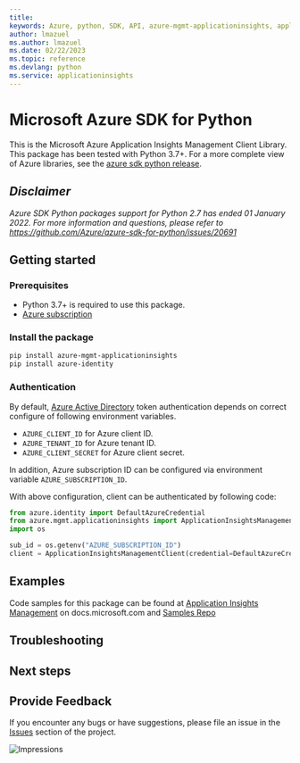 ```yaml
---
title: 
keywords: Azure, python, SDK, API, azure-mgmt-applicationinsights, applicationinsights
author: lmazuel
ms.author: lmazuel
ms.date: 02/22/2023
ms.topic: reference
ms.devlang: python
ms.service: applicationinsights
---
```

# Microsoft Azure SDK for Python

This is the Microsoft Azure Application Insights Management Client Library.
This package has been tested with Python 3.7+.
For a more complete view of Azure libraries, see the [azure sdk python release](https://aka.ms/azsdk/python/all).

## _Disclaimer_

_Azure SDK Python packages support for Python 2.7 has ended 01 January 2022. For more information and questions, please refer to https://github.com/Azure/azure-sdk-for-python/issues/20691_

## Getting started

### Prerequisites

- Python 3.7+ is required to use this package.
- [Azure subscription](https://azure.microsoft.com/free/)

### Install the package

```bash
pip install azure-mgmt-applicationinsights
pip install azure-identity
```

### Authentication

By default, [Azure Active Directory](https://aka.ms/awps/aad) token authentication depends on correct configure of following environment variables.

- `AZURE_CLIENT_ID` for Azure client ID.
- `AZURE_TENANT_ID` for Azure tenant ID.
- `AZURE_CLIENT_SECRET` for Azure client secret.

In addition, Azure subscription ID can be configured via environment variable `AZURE_SUBSCRIPTION_ID`.

With above configuration, client can be authenticated by following code:

```python
from azure.identity import DefaultAzureCredential
from azure.mgmt.applicationinsights import ApplicationInsightsManagementClient
import os

sub_id = os.getenv("AZURE_SUBSCRIPTION_ID")
client = ApplicationInsightsManagementClient(credential=DefaultAzureCredential(), subscription_id=sub_id)
```

## Examples


Code samples for this package can be found at [Application Insights Management](/samples/browse/?languages=python&term=Getting%20started%20-%20Managing&terms=Getting%20started%20-%20Managing) on docs.microsoft.com and [Samples Repo](https://aka.ms/azsdk/python/mgmt/samples)


## Troubleshooting

## Next steps

## Provide Feedback

If you encounter any bugs or have suggestions, please file an issue in the
[Issues](https://github.com/Azure/azure-sdk-for-python/issues)
section of the project. 


![Impressions](https://azure-sdk-impressions.azurewebsites.net/api/impressions/azure-sdk-for-python%2Fazure-mgmt-applicationinsights%2FREADME.png)

